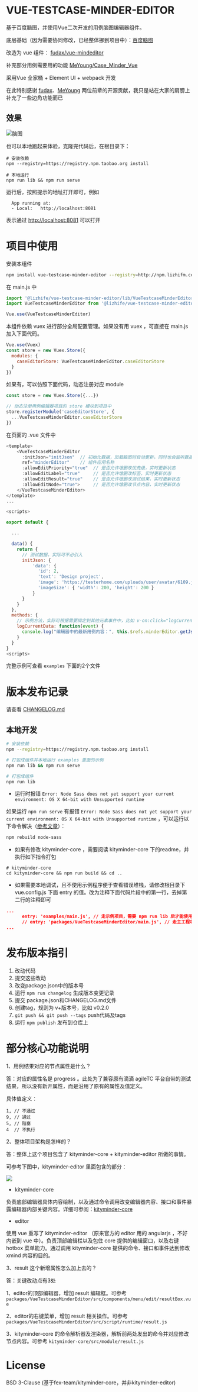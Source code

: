 # VUE-TESTCASE-MINDER-EDITOR

基于百度脑图，并使用Vue二次开发的用例脑图编辑器组件。

底层基础（因为需要协同修改，已经整体挪到项目中）：[百度脑图](https://github.com/fex-team/kityminder-core) 

改造为 vue 组件： [fudax/vue-mindeditor](https://github.com/fudax/vue-mindeditor) 

补充部分用例需要用的功能  [MeYoung/Case_Minder_Vue](https://github.com/MeYoung/Case_Minder_Vue)

采用Vue 全家桶 + Element UI + webpack 开发

在此特别感谢 [fudax](https://github.com/fudax)、[MeYoung](https://github.com/MeYoung) 两位前辈的开源贡献，我只是站在大家的肩膀上补充了一些边角功能而已

## 效果

![脑图](https://github.com/chenhengjie123/vue-testcase-minder-editor/blob/master/docs/preview.png)

也可以本地跑起来体验，克隆完代码后，在根目录下：

```
# 安装依赖
npm --registry=https://registry.npm.taobao.org install

# 本地运行
npm run lib && npm run serve
```

运行后，按照提示的地址打开即可，例如 

```
  App running at:
  - Local:   http://localhost:8081 
```

表示通过 <http://localhost:8081> 可以打开

# 项目中使用

安装本组件

``` bash
npm install vue-testcase-minder-editor --registry=http://npm.lizhifm.com
```

在 main.js 中

``` javascript
import '@lizhife/vue-testcase-minder-editor/lib/VueTestcaseMinderEditor.css'
import VueTestcaseMinderEditor from '@lizhife/vue-testcase-minder-editor'

Vue.use(VueTestcaseMinderEditor)
```

本组件依赖 vuex 进行部分全局配置管理。如果没有用 vuex ，可直接在 main.js 加入下面代码。

``` javascript
Vue.use(Vuex)
const store = new Vuex.Store({
  modules: {
    caseEditorStore: VueTestcaseMinderEditor.caseEditorStore
  }
})
```

如果有，可以仿照下面代码，动态注册对应 module 

``` javascript
const store = new Vuex.Store({...})

// 动态注册用例编辑器项目的 store 模块到项目中
store.registerModule('caseEditorStore', {
  ...VueTestcaseMinderEditor.caseEditorStore
})
```

在页面的 .vue 文件中

``` javascript
<template>
    <VueTestcaseMinderEditor 
      :initJson="initJson"  // 初始化数据，加载脑图时自动更新。同时也会监听数据变化，数据一更新就重新加载
      ref="minderEditor"    // 组件应用名称
      :allowEditPriority="true"  // 是否允许增删改优先级，实时更新状态
      :allowEditLabel="true"     // 是否允许增删改标签，实时更新状态
      :allowEditResult="true"    // 是否允许增删改测试结果，实时更新状态
      :allowEditNode="true">     // 是否允许增删改节点内容，实时更新状态
    </VueTestcaseMinderEditor>
</template>
...

<scripts>

export default {

  ...

  data() {
    return {
      // 测试数据，实际可不必引入
      initJson: {
          'data': {
            'id': 2,
            'text': 'Design project',
            'image': 'https://testerhome.com/uploads/user/avatar/6109.jpg',
            'imageSize': { 'width': 200, 'height': 200 }
          }
      }
    }
  },
  methods: {
    // 示例方法，实际可根据需要绑定到其他元素事件中，比如 v-on:click="logCurrentData"
    logCurrentData: function(event) {
      console.log("编辑器中的最新用例内容：", this.$refs.minderEditor.getJsonData())
    }
  }
}
<scripts>
```

完整示例可查看 `examples` 下面的2个文件

# 版本发布记录

请查看 [CHANGELOG.md](CHANGELOG.md)

## 本地开发

``` bash
# 安装依赖
npm --registry=https://registry.npm.taobao.org install

# 打包成组件并本地运行 examples 里面的示例
npm run lib && npm run serve

# 打包成组件
npm run lib
```

* 运行时报错 `Error: Node Sass does not yet support your current environment: OS X 64-bit with Unsupported runtime`

如果运行 `npm run serve` 有报错 `Error: Node Sass does not yet support your current environment: OS X 64-bit with Unsupported runtime` ，可以运行以下命令解决（[参考文章](https://medium.com/@proustibat/how-to-fix-error-node-sass-does-not-yet-support-your-current-environment-os-x-64-bit-with-c1b3298e4af0)）：

```bash
npm rebuild node-sass
```

* 如果有修改 kityminder-core ，需要阅读 kityminder-core 下的readme，并执行如下指令打包

```shell script
# kityminder-core
cd kityminder-core && npm run build && cd ..
```

* 如果需要本地调试，且不使用示例程序便于查看错误堆栈，请修改根目录下 vue.config.js 下面 entry 的值。改为注释下面代码片段中的第一行，去掉第二行的注释即可

``` json
...
      entry: 'examples/main.js', // 走示例项目，需要 npm run lib 后才能使用
      // entry: 'packages/VueTestcaseMinderEditor/main.js', // 走主工程项目，可直接 npm run serve 使用。方便调试时查看源码堆栈
...
```

# 发布版本指引

1. 改动代码
2. 提交这些改动
3. 改变package.json中的版本号
4. 运行 `npm run changelog` 生成版本变更记录
5. 提交 package.json和CHANGELOG.md文件
6. 创建tag，规则为 v+版本号，比如 v0.2.0
7. `git push && git push --tags` push代码及tags
8. 运行 `npm publish` 发布到仓库上

# 部分核心功能说明

1、用例结果对应的节点属性是什么？

答：对应的属性名是 progress 。此处为了兼容原有滴滴 agileTC 平台自带的测试结果，所以没有新开属性，而是沿用了原有的属性及值定义。

具体值定义：
```
1, // 不通过
9, // 通过
5, // 阻塞
4  // 不执行
```

2、整体项目架构是怎样的？

答：整体上这个项目包含了 kityminder-core + kityminder-editor 所做的事情。

可参考下图中，kityminder-editor 里面包含的部分：

![](https://github.com/fex-team/kityminder-editor/raw/master/relations.png)

* kityminder-core

负责底部编辑器具体内容绘制，以及通过命令调用改变编辑器内容、接口和事件暴露编辑器内部关键内容。详细可参阅：[kityminder-core](https://github.com/fex-team/kityminder-core/wiki)

* editor

使用 vue 重写了 kityminder-editor （原来官方的 editor 用的 angularjs ，不好内嵌到 vue 中）。负责顶部编辑栏以及包住 core 提供的编辑窗口，以及右键 hotbox 菜单能力。通过调用 kityminder-core 提供的命令、接口和事件达到修改 xmind 内容的目的。

3、result 这个新增属性怎么加上去的？

答：关键改动点有3处

1、editor的顶部编辑器，增加 result 编辑框。可参考 `packages/VueTestcaseMinderEditor/src/components/menu/edit/resultBox.vue`

2、editor的右键菜单，增加 result 相关操作。可参考 `packages/VueTestcaseMinderEditor/src/script/runtime/result.js`

3、kityminder-core 的命令解析器及渲染器，解析前两处发出的命令并对应修改节点内容。可参考 `kityminder-core/src/module/result.js`

# License

BSD 3-Clause (基于fex-team/kityminder-core，并非kityminder-editor)